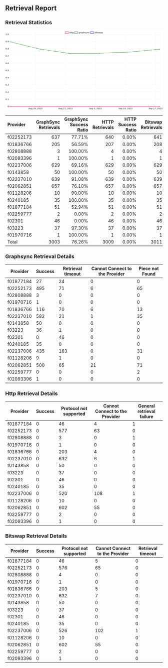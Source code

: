 ## Retrieval Report
### Retrieval Statistics
<img src="https://raw.githubusercontent.com/data-preservation-programs/filplus-checker-assets/main/filecoin-project/filecoin-plus-large-datasets/issues/2094/1695349515772.png"/>

| Provider  | GraphSync Retrievals | GraphSync Success Ratio | HTTP Retrievals | HTTP Success Ratio | Bitswap Retrievals | Bitswap Success Ratio |
| :-------- | -------------------: | ----------------------: | --------------: | -----------------: | -----------------: | --------------------: |
| f02252173 |                  637 |                  77.71% |             640 |              0.00% |                641 |                 0.00% |
| f01836766 |                  205 |                  56.59% |             207 |              0.00% |                208 |                 0.00% |
| f02808888 |                    3 |                 100.00% |               4 |              0.00% |                  4 |                 0.00% |
| f02093396 |                    1 |                 100.00% |               1 |              0.00% |                  1 |                 0.00% |
| f02237006 |                  629 |                  69.16% |             629 |              0.00% |                629 |                 0.00% |
| f0143858  |                   50 |                 100.00% |              50 |              0.00% |                 50 |                 0.00% |
| f02237010 |                  639 |                  91.08% |             639 |              0.00% |                639 |                 0.00% |
| f02062851 |                  657 |                  76.10% |             657 |              0.00% |                657 |                 0.00% |
| f01128206 |                   10 |                  90.00% |              10 |              0.00% |                 10 |                 0.00% |
| f0240185  |                   35 |                 100.00% |              35 |              0.00% |                 35 |                 0.00% |
| f01877184 |                   51 |                  52.94% |              51 |              0.00% |                 51 |                 0.00% |
| f02259777 |                    2 |                   0.00% |               2 |              0.00% |                  2 |                 0.00% |
| f02301    |                   46 |                   0.00% |              46 |              0.00% |                 46 |                 0.00% |
| f03223    |                   37 |                  97.30% |              37 |              0.00% |                 37 |                 0.00% |
| f01970716 |                    1 |                 100.00% |               1 |              0.00% |                  1 |                 0.00% |
| Total     |                 3003 |                  76.26% |            3009 |              0.00% |               3011 |                 0.00% |

### Graphsync Retrieval Details
| Provider  | Success | Retrieval timeout | Cannot Connect to the Provider | Piece not Found |
| --------- | ------- | ----------------- | ------------------------------ | --------------- |
| f01877184 | 27      | 24                | 0                              | 0               |
| f02252173 | 495     | 71                | 6                              | 65              |
| f02808888 | 3       | 0                 | 0                              | 0               |
| f01970716 | 1       | 0                 | 0                              | 0               |
| f01836766 | 116     | 70                | 6                              | 13              |
| f02237010 | 582     | 21                | 1                              | 35              |
| f0143858  | 50      | 0                 | 0                              | 0               |
| f03223    | 36      | 1                 | 0                              | 0               |
| f02301    | 0       | 46                | 0                              | 0               |
| f0240185  | 35      | 0                 | 0                              | 0               |
| f02237006 | 435     | 163               | 0                              | 31              |
| f01128206 | 9       | 1                 | 0                              | 0               |
| f02062851 | 500     | 65                | 21                             | 71              |
| f02259777 | 0       | 0                 | 0                              | 2               |
| f02093396 | 1       | 0                 | 0                              | 0               |

### Http Retrieval Details
| Provider  | Success | Protocol not supported | Cannot Connect to the Provider | General retrieval failure |
| --------- | ------- | ---------------------- | ------------------------------ | ------------------------- |
| f01877184 | 0       | 46                     | 4                              | 1                         |
| f02252173 | 0       | 577                    | 63                             | 0                         |
| f02808888 | 0       | 3                      | 0                              | 1                         |
| f01970716 | 0       | 1                      | 0                              | 0                         |
| f01836766 | 0       | 203                    | 4                              | 0                         |
| f02237010 | 0       | 632                    | 6                              | 1                         |
| f0143858  | 0       | 50                     | 0                              | 0                         |
| f03223    | 0       | 37                     | 0                              | 0                         |
| f02301    | 0       | 46                     | 0                              | 0                         |
| f0240185  | 0       | 35                     | 0                              | 0                         |
| f02237006 | 0       | 520                    | 108                            | 1                         |
| f01128206 | 0       | 10                     | 0                              | 0                         |
| f02062851 | 0       | 602                    | 55                             | 0                         |
| f02259777 | 0       | 2                      | 0                              | 0                         |
| f02093396 | 0       | 1                      | 0                              | 0                         |

### Bitswap Retrieval Details
| Provider  | Success | Protocol not supported | Cannot Connect to the Provider | Retrieval timeout |
| --------- | ------- | ---------------------- | ------------------------------ | ----------------- |
| f01877184 | 0       | 46                     | 5                              | 0                 |
| f02252173 | 0       | 576                    | 65                             | 0                 |
| f02808888 | 0       | 4                      | 0                              | 0                 |
| f01970716 | 0       | 1                      | 0                              | 0                 |
| f01836766 | 0       | 203                    | 5                              | 0                 |
| f02237010 | 0       | 632                    | 7                              | 0                 |
| f0143858  | 0       | 50                     | 0                              | 0                 |
| f03223    | 0       | 37                     | 0                              | 0                 |
| f02301    | 0       | 46                     | 0                              | 0                 |
| f0240185  | 0       | 35                     | 0                              | 0                 |
| f02237006 | 0       | 526                    | 102                            | 1                 |
| f01128206 | 0       | 10                     | 0                              | 0                 |
| f02062851 | 0       | 602                    | 55                             | 0                 |
| f02259777 | 0       | 2                      | 0                              | 0                 |
| f02093396 | 0       | 1                      | 0                              | 0                 |
